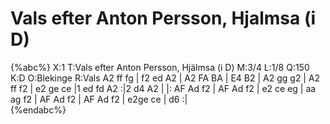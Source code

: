 # Vals efter Anton Persson, Hjalmsa (i D)

{%abc%}
X:1
T:Vals efter Anton Persson, Hjälmsa (i D)
M:3/4
L:1/8
Q:150  
K:D
O:Blekinge
R:Vals
A2 ff fg | f2 ed A2 | A2 FA BA | E4 B2 | A2 gg g2 | A2 ff f2 | e2 ge ce |1 ed fd A2 :|2 d4 A2 | 
|: AF Ad f2 | AF Ad f2 | e2 ce eg | aa ag f2 | AF Ad f2 | AF Ad f2 | e2ge ce | d6 :|   
{%endabc%}
